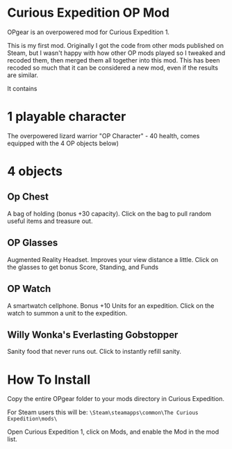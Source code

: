 # Curious Expedition OP Mod
OPgear is an overpowered mod for Curious Expedition 1.

This is my first mod. Originally I got the code from other mods published on Steam, but I wasn't happy with how other OP mods played so I tweaked and recoded them, then merged them all together into this mod. This has been recoded so much that it can be considered a new mod, even if the results are similar.

It contains

1 playable character
=====
The overpowered lizard warrior "OP Character" - 40 health, comes equipped with the 4 OP objects below)

4 objects
=====

Op Chest
-----
A bag of holding (bonus +30 capacity). Click on the bag to pull random useful items and treasure out.

OP Glasses
-----
Augmented Reality Headset. Improves your view distance a little. Click on the glasses to get bonus Score, Standing, and Funds

OP Watch
-----
A smartwatch cellphone. Bonus +10 Units for an expedition. Click on the watch to summon a unit to the expedition.

Willy Wonka's Everlasting Gobstopper
-----
Sanity food that never runs out. Click to instantly refill sanity.

# How To Install

Copy the entire OPgear folder to your mods directory in Curious Expedition.

For Steam users this will be: `\Steam\steamapps\common\The Curious Expedition\mods\`

Open Curious Expedition 1, click on Mods, and enable the Mod in the mod list.